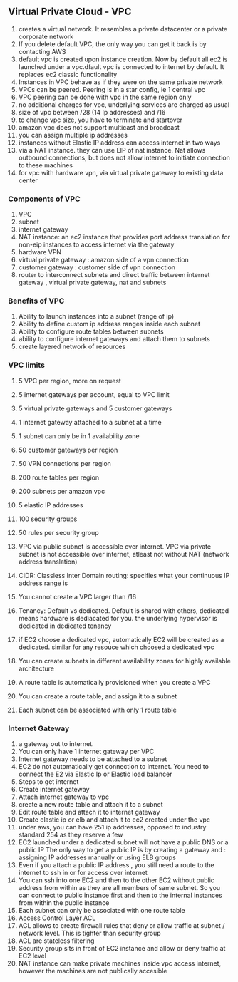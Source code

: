 ## Virtual Private Cloud - VPC
1. creates a virtual network. It resembles a private datacenter or a private corporate network
1. If you delete default VPC, the only way you can get it back is by contacting AWS
1. default vpc is created upon instance creation. Now by default all ec2 is launched under a vpc.dfault vpc is connected to internet by default. It replaces ec2 classic functionality
1. Instances in VPC behave as if they were on the same private network
1. VPCs can be peered. Peering is in a star config, ie 1 central vpc
1. VPC peering can be done with vpc in the same region only
1. no additional charges for vpc, underlying services are charged as usual
1. size of vpc between /28 (14 Ip addresses) and /16
1. to change vpc size, you have to terminate and startover
1. amazon vpc does not support multicast and broadcast
1. you can assign multiple ip addresses
1. instances without Elastic IP address can access internet in two ways
1. via a NAT instance. they can use EIP of nat instance. Nat allows outbound connections, but does not allow internet to initiate connection to these machines
1. for vpc with hardware vpn, via virtual private gateway to existing data center
### Components of VPC
1. VPC
1. subnet
1. internet gateway
1. NAT instance: an ec2 instance that provides port address translation for non-eip instances to access internet via the gateway
1. hardware VPN
1. virtual private gateway : amazon side of a vpn connection
1. customer gateway : customer side of vpn connection
1. router to interconnect subnets and direct traffic between internet gateway , virtual private gateway, nat and subnets
### Benefits of VPC
1. Ability to launch instances into a subnet (range of ip)
1. Ability to define custom ip address ranges inside each subnet
1. Ability to configure route tables between subnets
1. ability to configure internet gateways and attach them to subnets
1. create layered network of resources
### VPC limits
1. 5 VPC per region, more on request
1. 5 internet gateways per account, equal to VPC limit
1. 5 virtual private gateways and 5 customer gateways
1. 1 internet gateway attached to a subnet at a time
1. 1 subnet can only be in 1 availability zone
1. 50 customer gateways per region
1. 50 VPN connections per region
1. 200 route tables per region
1. 200 subnets per amazon vpc
1. 5 elastic IP addresses
1. 100 security groups
1. 50 rules per security group
1. VPC via public subnet is accessible over internet. VPC via private subnet is not accessible over internet, atleast not without NAT (network address translation)

1. CIDR: Classless Inter Domain routing: specifies what your continuous IP address range is
1. You cannot create a VPC larger than /16
1. Tenancy: Default vs dedicated. Default is shared with others, dedicated means hardware is dediacated for you. the underlying hypervisor is dedicated in dedicated tenancy
1. if EC2 choose a dedicated vpc, automatically EC2 will be created as a dedicated. similar for any resouce which choosed a dedicated vpc
1. You can create subnets in different availability zones for highly available architecture
1. A route table is automatically provisioned when you create a VPC
1. You can create a route table, and assign it to a subnet
1. Each subnet can be associated with only 1 route table
### Internet Gateway
1. a gateway out to internet.
1. You can only have 1 internet gateway per VPC
1. Internet gateway needs to be attached to a subnet
1. EC2 do not automatically get connection to internet. You need to connect the E2 via Elastic Ip or Elastic load balancer
1. Steps to get internet
1. Create internet gateway
1. Attach internet gateway to vpc
1. create a new route table and attach it to a subnet
1. Edit route table and attach it to internet gateway
1. Create elastic ip or elb and attach it to ec2 created under the vpc
1. under aws, you can have 251 ip addresses, opposed to industry standard 254 as they reserve a few
1. EC2 launched under a dedicated subnet will not have a public DNS or a public IP The only way to get a public IP is by creating a gateway and : assigning IP addresses manually or using ELB groups
1. Even if you attach a public IP address , you still need a route to the internet to ssh in or for access over internet
1. You can ssh into one EC2 and then to the other EC2 without public address from within as they are all members of same subnet. So you can connect to public instance first and then to the internal instances from within the public instance
1. Each subnet can only be associated with one route table
1. Access Control Layer ACL
1. ACL allows to create firewall rules that deny or allow traffic at subnet / network level. This is tighter than security group
1. ACL are stateless filtering
1. Security group sits in front of EC2 instance and allow or deny traffic at EC2 level
1. NAT instance can make private machines inside vpc access internet, however the machines are not publically accesible
